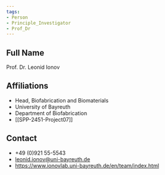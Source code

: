```yaml
---
tags: 
- Person
- Principle_Investigator
- Prof_Dr
---
```

## Full Name
Prof. Dr. Leonid Ionov

## Affiliations
- Head, Biofabrication and Biomaterials
- University of Bayreuth
- Department of Biofabrication
- [[SPP-2451-Project07]]
## Contact
- +49 (0)921 55-5543
- leonid.ionov@uni-bayreuth.de
- https://www.ionovlab.uni-bayreuth.de/en/team/index.html
